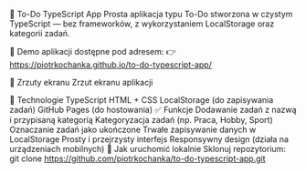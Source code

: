 📝 To-Do TypeScript App
Prosta aplikacja typu To-Do stworzona w czystym TypeScript — bez frameworków, z wykorzystaniem LocalStorage oraz kategorii zadań.

🔗 Demo aplikacji dostępne pod adresem:
👉 https://piotrkochanka.github.io/to-do-typescript-app/

📸 Zrzuty ekranu
Zrzut ekranu aplikacji

🔧 Technologie
TypeScript
HTML + CSS
LocalStorage (do zapisywania zadań)
GitHub Pages (do hostowania)
✅ Funkcje
Dodawanie zadań z nazwą i przypisaną kategorią
Kategoryzacja zadań (np. Praca, Hobby, Sport)
Oznaczanie zadań jako ukończone
Trwałe zapisywanie danych w LocalStorage
Prosty i przejrzysty interfejs
Responsywny design (działa na urządzeniach mobilnych)
🚀 Jak uruchomić lokalnie
Sklonuj repozytorium:
git clone https://github.com/piotrkochanka/to-do-typescript-app.git
